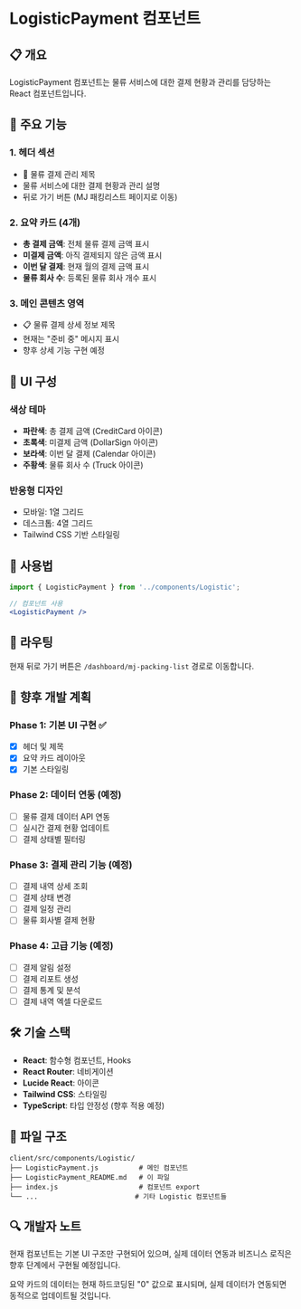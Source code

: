 # LogisticPayment 컴포넌트

## 📋 개요

LogisticPayment 컴포넌트는 물류 서비스에 대한 결제 현황과 관리를 담당하는 React 컴포넌트입니다.

## 🚀 주요 기능

### 1. **헤더 섹션**
- 🚚 물류 결제 관리 제목
- 물류 서비스에 대한 결제 현황과 관리 설명
- 뒤로 가기 버튼 (MJ 패킹리스트 페이지로 이동)

### 2. **요약 카드 (4개)**
- **총 결제 금액**: 전체 물류 결제 금액 표시
- **미결제 금액**: 아직 결제되지 않은 금액 표시
- **이번 달 결제**: 현재 월의 결제 금액 표시
- **물류 회사 수**: 등록된 물류 회사 개수 표시

### 3. **메인 콘텐츠 영역**
- 📋 물류 결제 상세 정보 제목
- 현재는 "준비 중" 메시지 표시
- 향후 상세 기능 구현 예정

## 🎨 UI 구성

### 색상 테마
- **파란색**: 총 결제 금액 (CreditCard 아이콘)
- **초록색**: 미결제 금액 (DollarSign 아이콘)
- **보라색**: 이번 달 결제 (Calendar 아이콘)
- **주황색**: 물류 회사 수 (Truck 아이콘)

### 반응형 디자인
- 모바일: 1열 그리드
- 데스크톱: 4열 그리드
- Tailwind CSS 기반 스타일링

## 🔧 사용법

```jsx
import { LogisticPayment } from '../components/Logistic';

// 컴포넌트 사용
<LogisticPayment />
```

## 📱 라우팅

현재 뒤로 가기 버튼은 `/dashboard/mj-packing-list` 경로로 이동합니다.

## 🔮 향후 개발 계획

### Phase 1: 기본 UI 구현 ✅
- [x] 헤더 및 제목
- [x] 요약 카드 레이아웃
- [x] 기본 스타일링

### Phase 2: 데이터 연동 (예정)
- [ ] 물류 결제 데이터 API 연동
- [ ] 실시간 결제 현황 업데이트
- [ ] 결제 상태별 필터링

### Phase 3: 결제 관리 기능 (예정)
- [ ] 결제 내역 상세 조회
- [ ] 결제 상태 변경
- [ ] 결제 일정 관리
- [ ] 물류 회사별 결제 현황

### Phase 4: 고급 기능 (예정)
- [ ] 결제 알림 설정
- [ ] 결제 리포트 생성
- [ ] 결제 통계 및 분석
- [ ] 결제 내역 엑셀 다운로드

## 🛠️ 기술 스택

- **React**: 함수형 컴포넌트, Hooks
- **React Router**: 네비게이션
- **Lucide React**: 아이콘
- **Tailwind CSS**: 스타일링
- **TypeScript**: 타입 안정성 (향후 적용 예정)

## 📁 파일 구조

```
client/src/components/Logistic/
├── LogisticPayment.js          # 메인 컴포넌트
├── LogisticPayment_README.md   # 이 파일
├── index.js                    # 컴포넌트 export
└── ...                        # 기타 Logistic 컴포넌트들
```

## 🔍 개발자 노트

현재 컴포넌트는 기본 UI 구조만 구현되어 있으며, 실제 데이터 연동과 비즈니스 로직은 향후 단계에서 구현될 예정입니다. 

요약 카드의 데이터는 현재 하드코딩된 "0" 값으로 표시되며, 실제 데이터가 연동되면 동적으로 업데이트될 것입니다. 